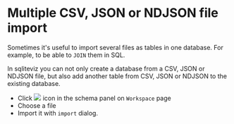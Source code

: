 # Multiple CSV, JSON or NDJSON file import

Sometimes it's useful to import several files as tables in one database. For
example, to be able to `JOIN` them in SQL.

In sqliteviz you can not only create a database from a CSV, JSON or NDJSON file, but also add
another table from CSV, JSON or NDJSON to the existing database.

- Click ![](./img/add-csv.svg) icon in the schema panel on `Workspace`
  page
- Choose a file
- Import it with `import` dialog.
